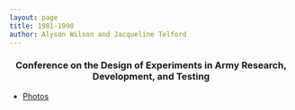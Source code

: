 ```yaml
---
layout: page
title: 1981-1990
author: Alyson Wilson and Jacqueline Telford
---
```

<div align="center"><h3>Conference on the Design of Experiments in Army Research, Development, and Testing</h3></div>

- [Photos](https://alysongwilson.github.io/DOE4/1980s.pdf)
